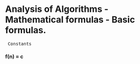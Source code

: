 # Analysis of Algorithms - Mathematical formulas - Basic formulas. 

<pre> Constants </pre>
<h3> f(n) = c </h3>